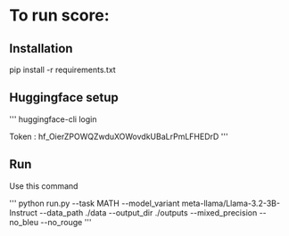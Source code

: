 # To run score:

## Installation
pip install -r requirements.txt

## Huggingface setup
'''
huggingface-cli login

Token :  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
'''


## Run
Use this command


'''
python run.py --task MATH --model_variant meta-llama/Llama-3.2-3B-Instruct --data_path ./data --output_dir ./outputs --mixed_precision --no_bleu --no_rouge
'''
